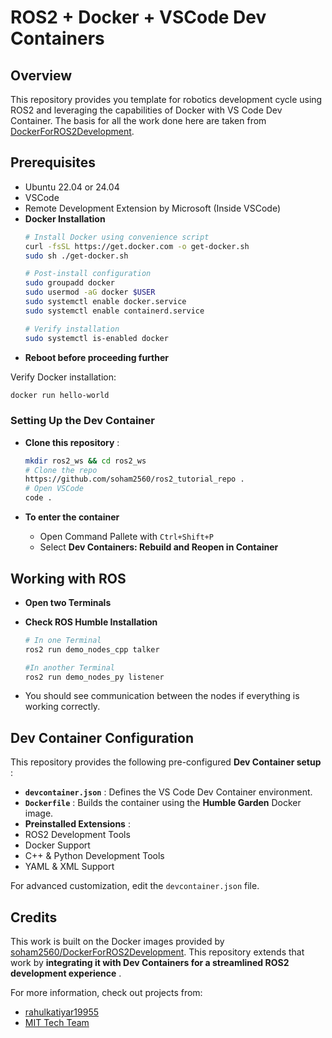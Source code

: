 
# ROS2 + Docker + VSCode Dev Containers

## Overview

This repository provides you template for robotics development cycle using ROS2 and leveraging the capabilities of Docker with VS Code Dev Container. The basis for all the work done here are taken from [DockerForROS2Development](https://github.com/soham2560/DockerForROS2Development).

## Prerequisites

- Ubuntu 22.04 or 24.04
- VSCode
- Remote Development Extension by Microsoft (Inside VSCode)
- **Docker Installation**
  ```bash
  # Install Docker using convenience script
  curl -fsSL https://get.docker.com -o get-docker.sh
  sudo sh ./get-docker.sh

  # Post-install configuration
  sudo groupadd docker
  sudo usermod -aG docker $USER
  sudo systemctl enable docker.service
  sudo systemctl enable containerd.service

  # Verify installation
  sudo systemctl is-enabled docker
  ```
- **Reboot before proceeding further**

Verify Docker installation:

```bash
docker run hello-world
```

### Setting Up the Dev Container

- **Clone this repository** :

    ```bash
    mkdir ros2_ws && cd ros2_ws
    # Clone the repo
    https://github.com/soham2560/ros2_tutorial_repo .
    # Open VSCode 
    code .
    ```

- **To enter the container**
    - Open Command Pallete with `Ctrl+Shift+P`
    - Select **Dev Containers: Rebuild and Reopen in Container**


## Working with ROS

- **Open two Terminals**
- **Check ROS Humble Installation**
  ```bash
  # In one Terminal
  ros2 run demo_nodes_cpp talker
  ```

  ```bash
  #In another Terminal
  ros2 run demo_nodes_py listener
  ```
- You should see communication between the nodes if everything is working correctly.

## Dev Container Configuration

This repository provides the following pre-configured  **Dev Container setup** :

* **`devcontainer.json`** : Defines the VS Code Dev Container environment.
* **`Dockerfile`** : Builds the container using the **Humble Garden** Docker image.
* **Preinstalled Extensions** :
* ROS2 Development Tools
* Docker Support
* C++ & Python Development Tools
* YAML & XML Support

For advanced customization, edit the `devcontainer.json` file.


## Credits

This work is built on the Docker images provided by [soham2560/DockerForROS2Development](https://github.com/soham2560/DockerForROS2Development). This repository extends that work by  **integrating it with Dev Containers for a streamlined ROS2 development experience** .

For more information, check out projects from:

* [rahulkatiyar19955](https://www.rahulkatiyar.com/)
* [MIT Tech Team](https://github.com/mittechteam)
